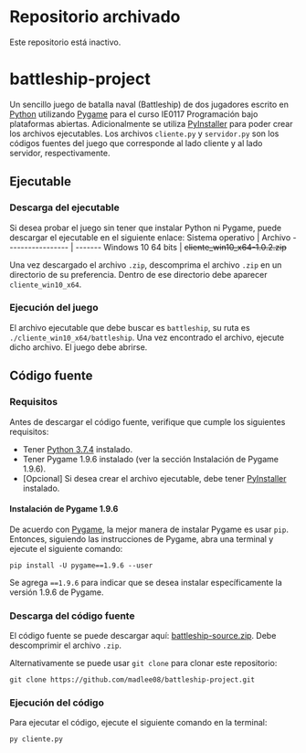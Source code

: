 # Repositorio archivado
Este repositorio está inactivo.

# battleship-project
Un sencillo juego de batalla naval (Battleship) de dos jugadores escrito en [Python](https://www.python.org/) utilizando [Pygame](https://www.pygame.org/news) para el curso IE0117 Programación bajo plataformas abiertas. Adicionalmente se utiliza [PyInstaller](https://www.pyinstaller.org/) para poder crear los archivos ejecutables.
Los archivos `cliente.py` y `servidor.py` son los códigos fuentes del juego que corresponde al lado cliente y al lado servidor, respectivamente.
## Ejecutable
### Descarga del ejecutable
Si desea probar el juego sin tener que instalar Python ni Pygame, puede descargar el ejecutable en el siguiente enlace:
Sistema operativo | Archivo
----------------- | -------
Windows 10 64 bits | ~~cliente_win10_x64-1.0.2.zip~~

Una vez descargado el archivo `.zip`, descomprima el archivo `.zip` en un directorio de su preferencia. Dentro de ese directorio debe aparecer `cliente_win10_x64`.
### Ejecución del juego
El archivo ejecutable que debe buscar es `battleship`, su ruta es `./cliente_win10_x64/battleship`. Una vez encontrado el archivo, ejecute dicho archivo. El juego debe abrirse.

## Código fuente
### Requisitos
Antes de descargar el código fuente, verifique que cumple los siguientes requisitos:
- Tener [Python 3.7.4](https://www.python.org/downloads/release/python-374/) instalado.
- Tener Pygame 1.9.6 instalado (ver la sección Instalación de Pygame 1.9.6).
- [Opcional] Si desea crear el archivo ejecutable, debe tener [PyInstaller](https://www.pyinstaller.org/downloads.html) instalado.

#### Instalación de Pygame 1.9.6
De acuerdo con [Pygame](https://www.pygame.org/wiki/GettingStarted), la mejor manera de instalar Pygame es usar `pip`. Entonces, siguiendo las instrucciones de Pygame, abra una terminal y ejecute el siguiente comando:

```shell
pip install -U pygame==1.9.6 --user
```

Se agrega `==1.9.6` para indicar que se desea instalar específicamente la versión 1.9.6 de Pygame.

### Descarga del código fuente
El código fuente se puede descargar aquí: [battleship-source.zip](https://github.com/madlee08/battleship-project/archive/main.zip). Debe descomprimir el archivo `.zip`.

Alternativamente se puede usar `git clone` para clonar este repositorio:
```shell
git clone https://github.com/madlee08/battleship-project.git
```

### Ejecución del código
Para ejecutar el código, ejecute el siguiente comando en la terminal:

```shell
py cliente.py
```

